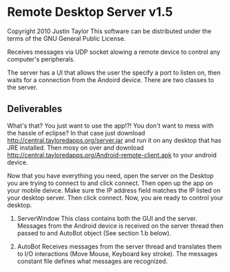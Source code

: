 # Remote Desktop Server  v1.5

Copyright 2010 Justin Taylor
This software can be distributed under the terms of the
GNU General Public License. 

Receives messages via UDP socket alowing a remote device to control any
computer's peripherals.

The server has a UI that allows the user the specify a port to listen on,
then waits for a connection from the Andoird device. There are two classes
to the server.

## Deliverables
What's that? You just want to use the app!?! You don't want to mess with the
hassle of eclipse? In that case just download
http://central.tayloredapps.org/server.jar and run it on any desktop that has
JRE installed. Then mosy on over and download
http://central.tayloredapps.org/Android-remote-client.apk to your android
device.

Now that you have everything you need, open the server on the Desktop you are
trying to connect to and click connect. Then open up the app on your mobile
deivce. Make sure the IP address field matches the IP listed on your desktop
server. Then click connect. Now, you are ready to control your desktop.

1. ServerWindow
This class contains both the GUI and the server. Messages from
the Android device is received on the server thread then passed
to and AutoBot object (See section 1.b below).

1. AutoBot
Receives messages from the server thread and translates them to
I/O interactions (Move Mouse, Keyboard key stroke). The messages constant file
defines what messages are recognized.
